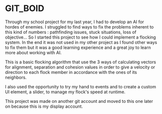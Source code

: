 # GIT_BOID
Through my school project for my last year, I had to develop an AI for hordes of enemies. I struggled to find ways to fix the problems inherent to this kind of numbers : pathfinding issues, stuck situations, loss of objective... So I started this project to see how I could implement a flocking system. In the end it was not used in my other project as I found other ways to fix them but it was a good learning experience and a great joy to learn more about working with AI. 

This is a basic flocking algorithm that use the 3 ways of calculating vectors for alignment, separation and cohesion values in order to give a velocity or direction to each flock member in accordance with the ones of its neighbors.

I also used the opportunity to try my hand to events and to create a custom UI element, a slider, to manage my flock's speed at runtime. 

This project was made on another git account and moved to this one later on because this is my display account.
